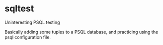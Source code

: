 # sqltest
Uninteresting PSQL testing

Basically adding some tuples to a PSQL database, and practicing using the psql configuration file. 
